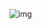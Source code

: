 ![img](https://oss.javaguide.cn/github/javaguide/system-design/framework/spring/spring-bean-lifestyle.png)